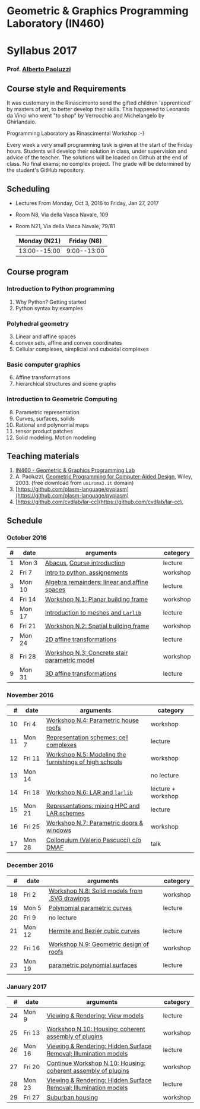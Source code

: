 # Geometric & Graphics Programming Laboratory (IN460)
# Syllabus 2017
### Prof. [Alberto Paoluzzi](http://www.dia.uniroma3.it/~paoluzzi)


## Course style and Requirements

It was customary in the Rinascimento send the gifted children 'apprenticed' by masters of art, to better develop their skills. This happened to Leonardo da Vinci who went "to shop" by Verrocchio and Michelangelo by Ghirlandaio.

Programming Laboratory as Rinascimental Workshop :-)

Every week a very small programming task is given at the start of the Friday hours.
Students will develop their solution in class, under supervision and advice of the teacher. The solutions will be loaded on Github at the end of class. No final exams;
no complex project. The grade will be determined by the student's GitHub repository.
  

## Scheduling

+ Lectures From Monday, Oct 3, 2016 to  Friday, Jan 27, 2017 
+ Room N8, Via della Vasca Navale, 109
+ Room N21, Via della Vasca Navale, 79/81

	| Monday (N21)  | Friday (N8) |  
	|--------------|--------------|
	| 13:00--15:00 |  9:00--13:00 | 



## Course program


### Introduction to Python programming 

1. Why Python?  Getting started
2. Python syntax by examples

### Polyhedral geometry

3. Linear and affine spaces
4. convex sets, affine and convex coordinates
5. Cellular complexes, simplicial and cuboidal complexes

### Basic computer graphics

6. Affine transformations
7. hierarchical structures and scene graphs

### Introduction to Geometric Computing

8. Parametric representation 
9. Curves, surfaces, solids
10. Rational and polynomial maps
11. tensor product patches
12. Solid modeling. Motion modeling



## Teaching materials

1. [IN460 - Geometric & Graphics Programming Lab](https://github.com/cvdlab-courses/ggpl)
2. A. Paoluzzi, [Geometric Programming for Computer-Aided Design](http://onlinelibrary.wiley.com/book/10.1002/0470013885), Wiley, 2003. (free download from `uniroma3.it` domain)
3. [https://github.com/plasm-language/pyplasm](https://github.com/plasm-language/pyplasm)
4. [https://github.com/cvdlab/lar-cc](https://github.com/cvdlab/lar-cc),

## Schedule

### October 2016

| # | date | arguments | category |
|--:|------|-----------|----------|
| 1 | Mon  3 | [Abacus](README.md), [Course introduction](lessons/2016-10-03) | lecture |
| 2 | Fri  7 | [Intro to python, assignements](lessons/2016-10-07) | workshop |
| 3 | Mon 10 | [Algebra remainders: linear and affine spaces](lessons/2016-10-10) | lecture |
| 4 | Fri 14 | [Workshop N.1: Planar building frame](lessons/2016-10-14) | workshop |
| 5 | Mon 17 | [Introduction to meshes and `Larlib`](lessons/2016-10-17) | lecture |
| 6 | Fri 21 | [Workshop N.2: Spatial building frame](lessons/2016-10-21) | workshop |
| 7 | Mon 24 | [2D affine transformations](lessons/2016-10-24/lecture-07.pdf) | lecture |
| 8 | Fri 28 | [Workshop N.3: Concrete stair parametric model](lessons/2016-10-28) | workshop |
| 9 | Mon 31 | [3D affine transformations](lessons/2016-10-31/lecture-09.pdf) | lecture |

### November 2016

| # | date | arguments | category |
|--:|------|-----------|----------|
| 10 | Fri 4 | [Workshop N.4: Parametric house roofs](lessons/2016-11-04/lecture-10.pdf) | workshop |
| 11 | Mon 7 | [Representation schemes: cell complexes](lessons/2016-11-07/lecture-11.pdf) | lecture |
| 12 | Fri 11 | [Workshop N.5: Modeling the furnishings of high schools](lessons/2016-11-11/lecture-12.pdf) | workshop |
| 13 | Mon 14 |  | no lecture |
| 14 | Fri 18 | [Workshop N.6: LAR and `larlib`](lessons/2016-11-18/lecture-14.pdf) | lecture + workshop |
| 15 | Mon 21 | [Representations: mixing HPC and LAR schemes](lessons/2016-11-21/lecture-15.pdf) | lecture |
| 16 | Fri 25 | [Workshop N.7: Parametric doors \& windows](lessons/2016-11-25/lecture-16.pdf) | workshop |
| 17 | Mon 28 | [Colloquium (Valerio Pascucci) c/o DMAF](lessons/2016-11-28/) | talk |

### December 2016

| # | date | arguments | category |
|--:|------|-----------|----------|
| 18 | Fri  2 | [Workshop N.8: Solid models from .SVG drawings](lessons/2016-12-02/lecture-18.pdf) | workshop |
| 19 | Mon  5 | [Polynomial parametric curves](lessons/2016-12-05/lecture-19.pdf) | lecture |
| 20 | Fri 9 | no lecture | 
| 21 | Mon 12 | [Hermite and Beziér cubic curves](lessons/2016-12-12/lecture-21.pdf) | lecture |
| 22 | Fri 16 | [Workshop N.9: Geometric design of roofs](lessons/2016-12-16/) | workshop |
| 23 | Mon 19 | [parametric polynomial surfaces](lessons/2016-12-19/ch12.pdf) | lecture |

### January 2017

| # | date | arguments | category |
|--:|------|-----------|----------|
| 24 | Mon  9 | [Viewing & Rendering: View models](lessons/2017-01-09/ch10.pdf) | lecture |
| 25 | Fri  13 | [Workshop N.10: Housing: coherent assembly of plugins](lessons/2017-01-13/lecture-25.pdf) | workshop |
| 26 | Mon 16 | [Viewing & Rendering: Hidden Surface Removal; Illumination models](lessons/2017-01-16/) | lecture |
| 27 | Fri 20 | [Continue Workshop N.10: Housing: coherent assembly of plugins](lessons/2017-01-13/lecture-25.pdf) | workshop |
| 28 | Mon 23 | [Viewing & Rendering: Hidden Surface Removal; Illumination models](lessons/2017-01-16/) | lecture |
| 29 | Fri 27 | [Suburban housing](lessons/2017-01-13/lecture-29.pdf) | workshop |
